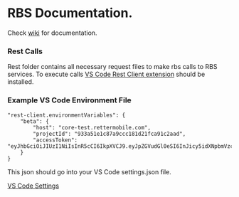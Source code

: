 # RBS Documentation.

Check [wiki](https://github.com/rettersoft/rbs-docs/wiki) for documentation.

### Rest Calls

Rest folder contains all necessary request files to make rbs calls to RBS services. To execute calls [VS Code Rest Client extension](https://marketplace.visualstudio.com/items?itemName=humao.rest-client) should be installed.

### Example VS Code Environment File

```
"rest-client.environmentVariables": {
    "beta": {
        "host": "core-test.rettermobile.com",
        "projectId": "933a51e1c87a9ccc181d21fca91c2aad",
        "accessToken": "eyJhbGciOiJIUzI1NiIsInR5cCI6IkpXVCJ9.eyJpZGVudGl0eSI6InJicy5idXNpbmVzc3VzZXJhdXRoLmFkbWluIiwiYW5vbnltb3VzIjpmYWxzZSwicHJvamVjdElkIjoiOTMzYTUxZTFjODdhOWNjYzE4MWQyMWZjYTkxYzJhYWQiLCJ1c2VySWQiOiJlbWFpbEB0ZXN0LmNvbSIsInRpbWVzdGFtcCI6MTYwODEyOTI2NzI5OSwiaWF0IjoxNjA4MTI5MjY3LCJleHAiOjE2MTgxMjkyNjd9.KfXN9CINUMG8vGNeVEAKBINwQ9FQLyLCcL7aKhdTSwY"
    }
}
```

This json should go into your VS Code settings.json file. 

[VS Code Settings](https://code.visualstudio.com/docs/getstarted/settings) 